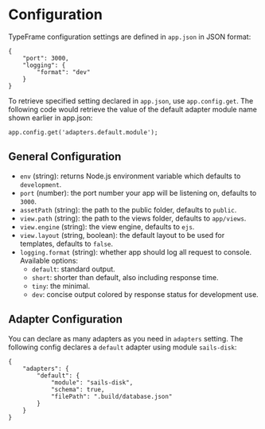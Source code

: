 # Configuration

TypeFrame configuration settings are defined in `app.json` in JSON format:

    {
        "port": 3000,
        "logging": {
            "format": "dev"
        }
    }

To retrieve specified setting declared in `app.json`, use `app.config.get`.
The following code would retrieve the value of the default adapter module name shown earlier in app.json:

    app.config.get('adapters.default.module');

## General Configuration

- `env` (string): returns Node.js environment variable which defaults to `development`.
- `port` (number): the port number your app will be listening on, defaults to `3000`.
- `assetPath` (string): the path to the public folder, defaults to `public`.
- `view.path` (string): the path to the views folder, defaults to `app/views`.
- `view.engine` (string): the view engine, defaults to `ejs`.
- `view.layout` (string, boolean): the default layout to be used for templates, defaults to `false`.
- `logging.format` (string): whether app should log all request to console. Available options:
    - `default`: standard output.
    - `short`: shorter than default, also including response time.
    - `tiny`: the minimal.
    - `dev`: concise output colored by response status for development use.

## Adapter Configuration

You can declare as many adapters as you need in `adapters` setting. The following config declares a `default` adapter using
module `sails-disk`:

    {
        "adapters": {
            "default": {
                "module": "sails-disk",
                "schema": true,
                "filePath": ".build/database.json"
            }
        }
    }
